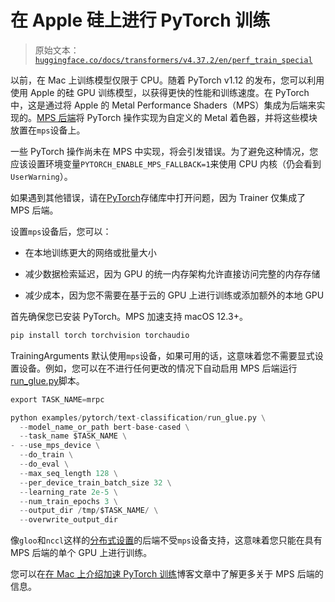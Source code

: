 # 在 Apple 硅上进行 PyTorch 训练

> 原始文本：[`huggingface.co/docs/transformers/v4.37.2/en/perf_train_special`](https://huggingface.co/docs/transformers/v4.37.2/en/perf_train_special)

以前，在 Mac 上训练模型仅限于 CPU。随着 PyTorch v1.12 的发布，您可以利用使用 Apple 的硅 GPU 训练模型，以获得更快的性能和训练速度。在 PyTorch 中，这是通过将 Apple 的 Metal Performance Shaders（MPS）集成为后端来实现的。[MPS 后端](https://pytorch.org/docs/stable/notes/mps.html)将 PyTorch 操作实现为自定义的 Metal 着色器，并将这些模块放置在`mps`设备上。

一些 PyTorch 操作尚未在 MPS 中实现，将会引发错误。为了避免这种情况，您应该设置环境变量`PYTORCH_ENABLE_MPS_FALLBACK=1`来使用 CPU 内核（仍会看到`UserWarning`）。

如果遇到其他错误，请在[PyTorch](https://github.com/pytorch/pytorch/issues)存储库中打开问题，因为 Trainer 仅集成了 MPS 后端。

设置`mps`设备后，您可以：

+   在本地训练更大的网络或批量大小

+   减少数据检索延迟，因为 GPU 的统一内存架构允许直接访问完整的内存存储

+   减少成本，因为您不需要在基于云的 GPU 上进行训练或添加额外的本地 GPU

首先确保您已安装 PyTorch。MPS 加速支持 macOS 12.3+。

```py
pip install torch torchvision torchaudio
```

TrainingArguments 默认使用`mps`设备，如果可用的话，这意味着您不需要显式设置设备。例如，您可以在不进行任何更改的情况下自动启用 MPS 后端运行[run_glue.py](https://github.com/huggingface/transformers/blob/main/examples/pytorch/text-classification/run_glue.py)脚本。

```py
export TASK_NAME=mrpc

python examples/pytorch/text-classification/run_glue.py \
  --model_name_or_path bert-base-cased \
  --task_name $TASK_NAME \
- --use_mps_device \
  --do_train \
  --do_eval \
  --max_seq_length 128 \
  --per_device_train_batch_size 32 \
  --learning_rate 2e-5 \
  --num_train_epochs 3 \
  --output_dir /tmp/$TASK_NAME/ \
  --overwrite_output_dir
```

像`gloo`和`nccl`这样的[分布式设置](https://pytorch.org/docs/stable/distributed.html#backends)的后端不受`mps`设备支持，这意味着您只能在具有 MPS 后端的单个 GPU 上进行训练。

您可以在[在 Mac 上介绍加速 PyTorch 训练](https://pytorch.org/blog/introducing-accelerated-pytorch-training-on-mac/)博客文章中了解更多关于 MPS 后端的信息。
